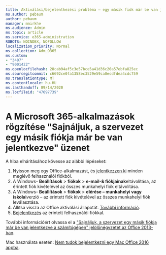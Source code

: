 ```yaml
---
title: Aktiválási/bejelentkezési probléma – egy másik fiók már be van jelentkezve
ms.author: pebaum
author: pebaum
manager: mnirkhe
ms.audience: Admin
ms.topic: article
ms.service: o365-administration
ROBOTS: NOINDEX, NOFOLLOW
localization_priority: Normal
ms.collection: Adm_O365
ms.custom:
- "3407"
- "9001422"
ms.openlocfilehash: 28cab94af5c3e57bce5a41d36c20a57ebfa825ec
ms.sourcegitcommit: c6692ce0fa1358ec3529e59ca0ecdfdea4cdc759
ms.translationtype: MT
ms.contentlocale: hu-HU
ms.lasthandoff: 09/14/2020
ms.locfileid: "47697739"
---
```

# <a name="fixing-the-microsoft-365-apps-sorry-another-account-from-your-organization-is-already-signed-in-message"></a>A Microsoft 365-alkalmazások rögzítése "Sajnáljuk, a szervezet egy másik fiókja már be van jelentkezve" üzenet

A hiba elhárításához kövesse az alábbi lépéseket:

1. Nyisson meg egy Office-alkalmazást, és [jelentkezzen ki](https://support.office.com/article/5a20dc11-47e9-4b6f-945d-478cb6d92071) minden meglévő felhasználói fiókból.   
2. A Windows- **Beállítások**  >  **fiókok**  >  **e-mail-& fiókjainak**eltávolítása, az érintett fiók kivételével az összes munkahelyi fiók eltávolítása. 
3. A Windows- **Beállítások**  >  **fiókok**  >  **elérése – munkahelyi vagy iskolai**verzió – az érintett fiók kivételével az összes munkahelyi fiók leválasztása. 
4. Állítsa vissza az Office aktiválási állapotát. [További információ](https://docs.microsoft.com/office365/troubleshoot/activation/reset-office-365-proplus-activation-state
).
5. [Bejelentkezés](https://support.office.com/article/628ea040-f265-49de-b986-be09c3ebf8a9) az érintett felhasználói fiókkal. 

További információért olvassa el a ["Sajnáljuk, a szervezet egy másik fiókja már be van jelentkezve a számítógépen" jelölőnégyzetet az Office 2013-ban](https://docs.microsoft.com/office/troubleshoot/error-messages/another-account-already-signed-in).

Mac használata esetén: [Nem tudok bejelentkezni egy Mac Office 2016 appba](https://docs.microsoft.com/office365/troubleshoot/authentication/sign-in-to-office-2016-for-mac-fail).